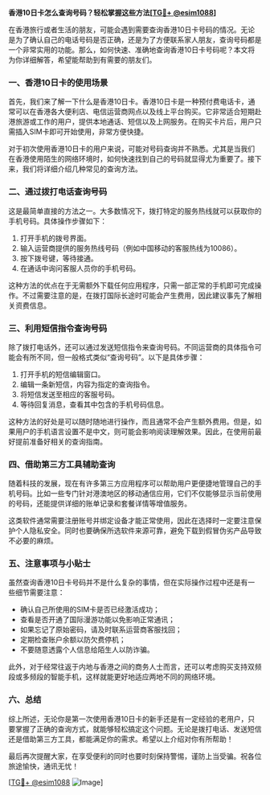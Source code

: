 **香港10日卡怎么查询号码？轻松掌握这些方法[[TG💪+ @esim1088](https://t.me/s/esim1088)]**

在香港旅行或者生活的朋友，可能会遇到需要查询香港10日卡号码的情况。无论是为了确认自己的电话号码是否正确，还是为了方便联系家人朋友，查询号码都是一个非常实用的功能。那么，如何快速、准确地查询香港10日卡号码呢？本文将为你详细解答，希望能帮助到有需要的朋友们。

### 一、香港10日卡的使用场景

首先，我们来了解一下什么是香港10日卡。香港10日卡是一种预付费电话卡，通常可以在香港各大便利店、电信运营商网点以及线上平台购买。它非常适合短期赴港旅游或工作的用户，提供本地通话、短信以及上网服务。在购买卡片后，用户只需插入SIM卡即可开始使用，非常方便快捷。

对于初次使用香港10日卡的用户来说，可能对号码查询并不熟悉。尤其是当我们在香港使用陌生的网络环境时，如何快速找到自己的号码就显得尤为重要了。接下来，我们将详细介绍几种常见的查询方法。

### 二、通过拨打电话查询号码

这是最简单直接的方法之一。大多数情况下，拨打特定的服务热线就可以获取你的手机号码。具体操作步骤如下：

1. 打开手机的拨号界面。
2. 输入运营商提供的服务热线号码（例如中国移动的客服热线为10086）。
3. 按下拨号键，等待接通。
4. 在通话中询问客服人员你的手机号码。

这种方法的优点在于无需额外下载任何应用程序，只需一部正常的手机即可完成操作。不过需要注意的是，在拨打国际长途时可能会产生费用，因此建议事先了解相关资费信息。

### 三、利用短信指令查询号码

除了拨打电话外，还可以通过发送短信指令来查询号码。不同运营商的具体指令可能会有所不同，但一般格式类似“查询号码”。以下是具体步骤：

1. 打开手机的短信编辑窗口。
2. 编辑一条新短信，内容为指定的查询指令。
3. 将短信发送至相应的客服号码。
4. 等待回复消息，查看其中包含的手机号码信息。

这种方法的好处是可以随时随地进行操作，而且通常不会产生额外费用。但是，如果用户的手机语言设置不是中文，则可能会影响阅读理解效果。因此，在使用前最好提前准备好相关的查询指南。

### 四、借助第三方工具辅助查询

随着科技的发展，现在有许多第三方应用程序可以帮助用户更便捷地管理自己的手机号码。比如一些专门针对港澳地区的移动通信应用，它们不仅能够显示当前使用的号码，还能提供详细的账单记录和套餐详情等增值服务。

这类软件通常需要注册账号并绑定设备才能正常使用，因此在选择时一定要注意保护个人隐私安全。同时也要确保所选软件来源可靠，避免下载到假冒伪劣产品导致不必要的麻烦。

### 五、注意事项与小贴士

虽然查询香港10日卡号码并不是什么复杂的事情，但在实际操作过程中还是有一些细节需要注意：

- 确认自己所使用的SIM卡是否已经激活成功；
- 查看是否开通了国际漫游功能以免影响正常通讯；
- 如果忘记了原始密码，请及时联系运营商客服找回；
- 定期检查账户余额以防欠费停机；
- 不要随意透露个人信息给陌生人以防诈骗。

此外，对于经常往返于内地与香港之间的商务人士而言，还可以考虑购买支持双频段或多频段的智能手机，这样就能更好地适应两地不同的网络环境。

### 六、总结

综上所述，无论你是第一次使用香港10日卡的新手还是有一定经验的老用户，只要掌握了正确的查询方式，就能够轻松搞定这个问题。无论是拨打电话、发送短信还是借助第三方工具，都能满足你的需求。希望以上介绍对你有所帮助！

最后再次提醒大家，在享受便利的同时也要时刻保持警惕，谨防上当受骗。祝各位旅途愉快，通讯无忧！

[[TG💪+ @esim1088](https://t.me/s/esim1088) ![Image](https://i.postimg.cc/4NQfJmqS/Snipaste-2025-05-13-00-14-12.png)]